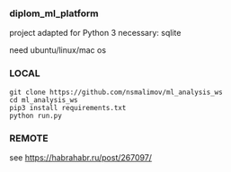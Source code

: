 ### diplom_ml_platform

project adapted for Python 3
necessary: sqlite

need ubuntu/linux/mac os

### LOCAL
```
git clone https://github.com/nsmalimov/ml_analysis_ws
cd ml_analysis_ws
pip3 install requirements.txt
python run.py
```
### REMOTE
see https://habrahabr.ru/post/267097/

